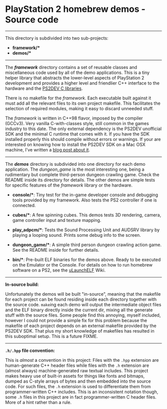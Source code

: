 
# PlayStation 2 homebrew demos - Source code

----

This directory is subdivided into two sub-projects:

- __framework/*__
- __demos/*__

----

The __*framework*__ directory contains a set of reusable classes and miscellaneous code
used by all of the demo applications. This is a tiny helper library that abstracts the
lower-level aspects of PlayStation 2 development and provides a higher level and friendlier
C++ interface to the hardware and the [PS2DEV C libraries](https://github.com/ps2dev/ps2sdk).

There is no makefile for the *framework*. Each executable built against it must add
all the relevant files to its own project makefile. This facilitates the selection
of required modules, making it easy to discard unneeded stuff.

The *framework* is written in C++98 flavor, imposed by the compiler (GCCv3).
Very vanilla C-with-classes style, still common in the games industry to this date.
The only external dependency is the PS2DEV unofficial SDK and the minimal C runtime
that comes with it. If you have the SDK installed properly this should compile
without errors or warnings. If your are interested on knowing how to install
the PS2DEV SDK on a Mac OSX machine, I've written a [blog post about it](http://glampert.com/2015/02-27/ps2-homebrew-setting-up-the-environment/).

----

The __*demos*__ directory is subdivided into one directory for each demo application.
The *dungeon_game* is the most interesting one, being a rudimentary but complete
third-person dungeon crawling game. Check the README inside its directory for details.
The other demos are simple tests for specific features of the *framework* library or
the hardware.

- __console/*__: Tiny test for the in-game developer console and debugging tools
provided by my framework. Also tests the PS2 controller if one is connected.

- __cubes/*__: A few spinning cubes. This demos tests 3D rendering,
camera, game controller input and texture mapping.

- __play_adpcm/*__: Tests the Sound Processing Unit and AUDSRV library by playing a
looping sound. Prints some debug info to the screen.

- __dungeon_game/*__: A simple third person dungeon crawling action game.
See the README inside for further details.

- __bin/*__: Pre-built ELF binaries for the demos above. Ready to be executed on the Emulator or the Console.
For details on how to run homebrew software on a PS2, see the [uLaunchELF](http://ps2ulaunchelf.pbworks.com/w/page/19520134/FrontPage) Wiki.

----

**In-source build:**

Unfortunately the demos will be built "in-source", meaning that the makefile for
each project can be found residing inside each directory together with the source code.
`make`ing each demo will output the intermediate object files and the ELF binary directly
inside the current dir, mixing all the generate stuff with the source files. Some people
find this annoying, myself included, however I could not provide a simple fix for this problem
because the makefile of each project depends on an external makefile provided by the PS2DEV SDK.
That plus my short knowledge of makefiles has resulted in this suboptimal setup. This is a future FIXME.

----

**`.h/.hpp` file convention:**

This is *almost* a convention in this project: Files with the `.hpp` extension are human-generate
C++ header files while files with the `.h` extension are (almost always) machine-generated raw textual includes.
This project makes heavy use of built-in assets for things like fonts and bitmaps, dumped as C-style arrays
of bytes and then embedded into the source code. For such files, the `.h` extension is used to differentiate
them from programmer-written C++ includes. This is an inconsistent notation though, some `.h` files in this project
are in fact programmer-written C header files. More of a hint rather than a rule.

